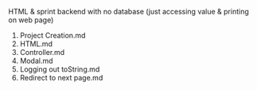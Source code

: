 HTML & sprint backend with no database (just accessing value & printing on web page)
1. Project Creation.md
2. HTML.md
3. Controller.md
4. Modal.md
5. Logging out toString.md
6. Redirect to next page.md